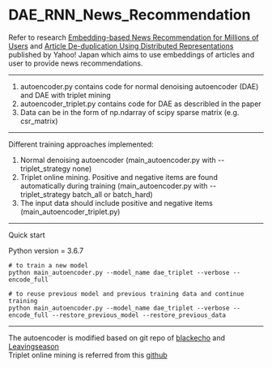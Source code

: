 # DAE_RNN_News_Recommendation

Refer to research [Embedding-based News Recommendation for Millions of Users](https://www.kdd.org/kdd2017/papers/view/embedding-based-news-recommendation-for-millions-of-users)  and [Article De-duplication Using Distributed Representations](http://gdac.uqam.ca/WWW2016-Proceedings/companion/p87.pdf) published by Yahoo! Japan which aims to use embeddings of articles and user to provide news recommendations.

---

1. autoencoder.py contains code for normal denoising autoencoder (DAE) and DAE with triplet mining 
2. autoencoder_triplet.py contains code for DAE as describled in the paper
3. Data can be in the form of np.ndarray of scipy sparse matrix (e.g. csr_matrix)

---

Different training approaches implemented:
1. Normal denoising autoencoder (main_autoencoder.py with --triplet_strategy none) 
2. Triplet online mining. Positive and negative items are found automatically during training (main_autoencoder.py with --triplet_strategy batch_all or batch_hard)
3. The input data should include positive and negative items (main_autoencoder_triplet.py)


---
Quick start

Python version = 3.6.7

```shell
# to train a new model
python main_autoencoder.py --model_name dae_triplet --verbose --encode_full

# to reuse previous model and previous training data and continue training
python main_autoencoder.py --model_name dae_triplet --verbose --encode_full --restore_previous_model --restore_previous_data
```

---
The autoencoder is modified based on git repo of [blackecho](https://gist.github.com/blackecho/3a6e4d512d3aa8aa6cf9) and [Leavingseason](https://github.com/Leavingseason/rnn_recsys)  
Triplet online mining is referred from this [github](https://github.com/omoindrot/tensorflow-triplet-loss)
